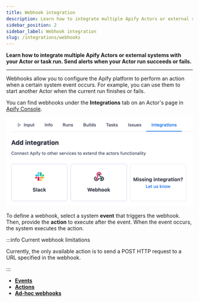 ```yaml
---
title: Webhook integration
description: Learn how to integrate multiple Apify Actors or external systems with your Actor or task run. Send alerts when your Actor run succeeds or fails.
sidebar_position: 2
sidebar_label: Webhook integration
slug: /integrations/webhooks
---
```


**Learn how to integrate multiple Apify Actors or external systems with your Actor or task run. Send alerts when your Actor run succeeds or fails.**

---

Webhooks allow you to configure the Apify platform to perform an action when a certain system event occurs. For example, you can use them to start another Actor when the current run finishes or fails.

You can find webhooks under the **Integrations** tab on an Actor's page in [Apify Console](https://console.apify.com/actors).

![Integrations tab in Apify Console](../../images/integrations-tab.png)

To define a webhook, select a system **event** that triggers the webhook. Then, provide the **action** to execute after the event. When the event occurs, the system executes the action.

:::info Current webhook limitations

 Currently, the only available action is to send a POST HTTP request to a URL specified in the webhook.

:::

* [**Events**](/platform/integrations/webhooks/events)
* [**Actions**](/platform/integrations/webhooks/actions)
* [**Ad-hoc webhooks**](/platform/integrations/webhooks/ad-hoc-webhooks)
